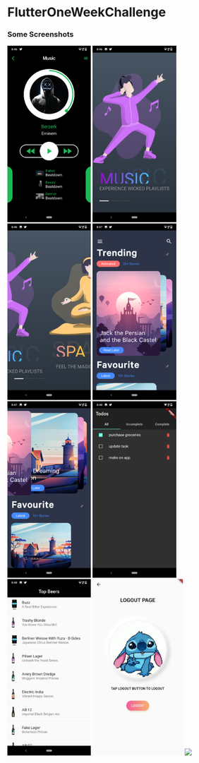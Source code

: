 # FlutterOneWeekChallenge

### Some Screenshots

<img src="/images/1.png" height="400em" /> <img src="/images/2.png" height="400em" />
<img src="/images/3.png" height="400em" /> <img src="/images/4.png" height="400em" />
<img src="/images/5.png" height="400em" /> <img src="/images/6.png" height="400em" />
<img src="/images/7.png" height="400em" /> <img src="/images/8.jpg" height="400em" />
<img src="/images/9.mp4" height="400em" />





